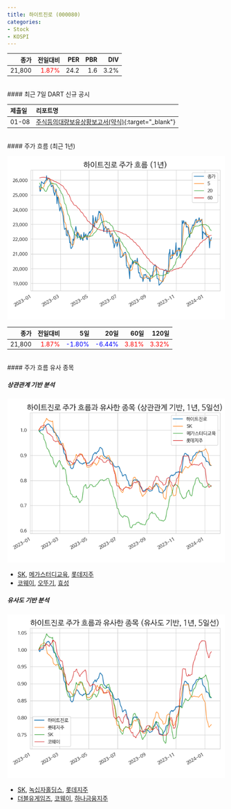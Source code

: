 ```yaml
---
title: 하이트진로 (000080)
categories:
- Stock
- KOSPI
---
```


|종가|전일대비|PER|PBR|DIV|
|---:|-------:|--:|--:|--:|
|21,800|<span style="color: red">1.87%</span>|24.2|1.6|3.2%|

<!-- more -->

<br>
#### 최근 7일 DART 신규 공시


|제출일|리포트명|
|:-----|:-------|
|01-08|[주식등의대량보유상황보고서(약식)](https://dart.fss.or.kr/dsaf001/main.do?rcpNo=20240108000569){:target="_blank"}|

<br>
#### 주가 흐름 (최근 1년)

![000080](/assets/images/stock/000080.png)

|종가|전일대비|5일|20일|60일|120일|
|---:|-------:|--:|---:|---:|----:|
|21,800|<span style="color: red">1.87%</span>|<span style="color: blue">-1.80%</span>|<span style="color: blue">-6.44%</span>|<span style="color: red">3.81%</span>|<span style="color: red">3.32%</span>|

<br>
#### 주가 흐름 유사 종목

##### 상관관계 기반 분석

![000080](/assets/images/stock/000080_corr.png)
- [SK](/034730/), [메가스터디교육](/215200/), [롯데지주](/004990/)
- [코웨이](/021240/), [오뚜기](/007310/), [효성](/004800/)

##### 유사도 기반 분석

![000080](/assets/images/stock/000080_sim.png)
- [SK](/034730/), [녹십자홀딩스](/005250/), [롯데지주](/004990/)
- [더블유게임즈](/192080/), [코웨이](/021240/), [하나금융지주](/086790/)